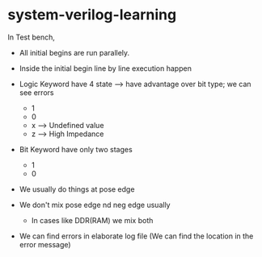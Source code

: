 # system-verilog-learning

In Test bench,
* All initial begins are run parallely.
* Inside the initial begin line by line execution happen

* Logic Keyword have 4 state --> have advantage over bit type; we can see errors
    - 1
    - 0
    - x --> Undefined value
    - z --> High Impedance

* Bit Keyword have only two stages
    - 1
    - 0

* We usually do things at pose edge
* We don't mix pose edge nd neg edge usually
    - In cases like DDR(RAM) we mix both

* We can find errors in elaborate log file (We can find the location in the error message)